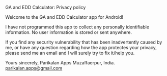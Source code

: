 GA and EDD Calculator: Privacy policy

Welcome to the GA and EDD Calculator app for Android!

I have not programmed this app to collect any personally identifiable information. No user information is stored or sent anywhere.

If you find any security vulnerability that has been inadvertently caused by me, or have any question regarding how the app protectes your privacy, please send me an email and I will surely try to fix it/help you.

Yours sincerely,
Parikalan Apps
Muzaffaerpur, India.
parikalan.apps@gmail.com
